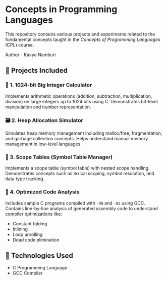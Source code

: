 # Concepts in Programming Languages

This repository contains various projects and experiments related to the fundamental concepts taught in the *Concepts of Programming Languages* (CPL) course.

Author - Kavya Namburi

## 📁 Projects Included

### 🔢 1. 1024-bit Big Integer Calculator
Implements arithmetic operations (addition, subtraction, multiplication, division) on large integers up to 1024 bits using C. Demonstrates bit-level manipulation and number representation.

### 🗃️ 2. Heap Allocation Simulator
Simulates heap memory management including malloc/free, fragmentation, and garbage collection concepts. Helps understand manual memory management in low-level languages.

### 🧭 3. Scope Tables (Symbol Table Manager)
Implements a scope table (symbol table) with nested scope handling. Demonstrates concepts such as lexical scoping, symbol resolution, and data type tracking.

### 🧪 4. Optimized Code Analysis
Includes sample C programs compiled with `-O0` and `-O2` using GCC. Contains line-by-line analysis of generated assembly code to understand compiler optimizations like:
- Constant folding
- Inlining
- Loop unrolling
- Dead code elimination

## 🔧 Technologies Used
- C Programming Language
- GCC Compiler

